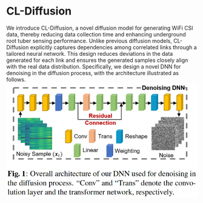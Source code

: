 # CL-Diffusion

We introduce CL-Diffusion, a novel diffusion model for generating WiFi CSI data, thereby reducing data collection time and enhancing underground root tuber sensing performance. Unlike previous diffusion models, CL-Diffusion explicitly
captures dependencies among correlated links through a tailored neural network. This design reduces deviations in the data generated for each link and ensures the generated samples closely align with the real data distribution. Specifically, we design a novel DNN for denoising in the diffusion process, with the architecture illustrated as follows. 
![The DNN architecture.](Images/architecture.png)

